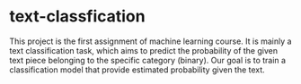 # text-classfication

This project is the first assignment of machine learning course. It is mainly a text classification task, which aims to predict the probability of the given text piece belonging to the specific category (binary). Our goal is to train a classification model that provide estimated probability given the text.


